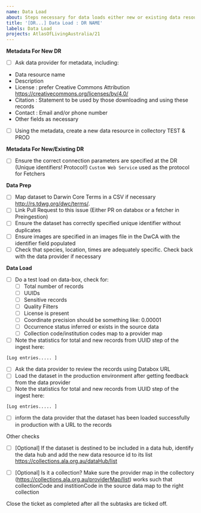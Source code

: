 ```yaml
---
name: Data Load 
about: Steps necessary for data loads either new or existing data resources
title: '[DR...] Data Load : DR NAME'
labels: Data Load
projects: AtlasOfLivingAustralia/21
---
```

**Metadata For New DR**
- [ ] Ask data provider for metadata, including:
* Data resource name
* Description
* License : prefer Creative Commons Attribution https://creativecommons.org/licenses/by/4.0/
* Citation : Statement to be used by those downloading and using these records
* Contact : Email and/or phone number
* Other fields as necessary
- [ ] Using the metadata, create a new data resource in collectory TEST & PROD

**Metadata For New/Existing DR**
- [ ] Ensure the correct connection parameters are specified at the DR (Unique identifiers! Protocol!) `Custom Web Service` used as the protocol for Fetchers

**Data Prep**
- [ ] Map dataset to Darwin Core Terms in a CSV if necessary http://rs.tdwg.org/dwc/terms/. 
- [ ] Link Pull Request to this issue (Either PR on databox or a fetcher in Preingestion)
- [ ] Ensure the dataset has correctly specified unique identifier without duplicates
- [ ] Ensure images are specified in an images file in the DwCA with the identifier field populated
- [ ] Check that species, location, times are adequately specific. Check back with the data provider if necessary

**Data Load**
- [ ] Do a test load on data-box, check for:
    - [ ] Total number of records
    - [ ] UUIDs
    - [ ] Sensitive records
    - [ ] Quality Filters
    - [ ] License is present
    - [ ] Coordinate precision should be something like: 0.00001
    - [ ] Occurrence status inferred or exists in the source data
    - [ ] Collection code/institution codes map to a provider map
- [ ] Note the statistics for total and new records from UUID step of the ingest here:
```
[Log entries..... ]
```
- [ ] Ask the data provider to review the records using Databox URL
- [ ] Load the dataset in the production environment after getting feedback from the data provider 
- [ ] Note the statistics for total and new records from UUID step of the ingest here:
```
[Log entries..... ]
```
- [ ] inform the data provider that the dataset has been loaded successfully in production with a URL to the records

Other checks
- [ ] [Optional] If the dataset is destined to be included in a data hub, identify the data hub and add the new data resource id to its list https://collections.ala.org.au/dataHub/list
- [ ] [Optional] Is it a collection? Make sure the provider map in the collectory (https://collections.ala.org.au/providerMap/list) works such that collectionCode and institionCode in the source data map to the right collection


Close the ticket as completed after all the subtasks are ticked off.
